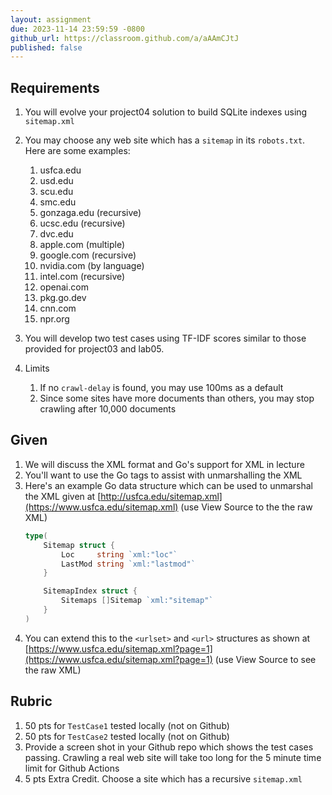 ```yaml
---
layout: assignment
due: 2023-11-14 23:59:59 -0800
github_url: https://classroom.github.com/a/aAAmCJtJ
published: false
---
```


## Requirements

1. You will evolve your project04 solution to build SQLite indexes using `sitemap.xml`
1. You may choose any web site which has a `sitemap` in its `robots.txt`. Here are some examples:
    1. usfca.edu
    1. usd.edu
    1. scu.edu
    1. smc.edu
    1. gonzaga.edu (recursive)
    1. ucsc.edu (recursive)
    1. dvc.edu
    1. apple.com (multiple)
    1. google.com (recursive)
    1. nvidia.com (by language)
    1. intel.com (recursive)
    1. openai.com
    1. pkg.go.dev
    1. cnn.com
    1. npr.org

1. You will develop two test cases using TF-IDF scores similar to those provided for project03 and lab05.
1. Limits
    1. If no `crawl-delay` is found, you may use 100ms as a default
    1. Since some sites have more documents than others, you may stop crawling after 10,000 documents

## Given

1. We will discuss the XML format and Go's support for XML in lecture
1. You'll want to use the Go tags to assist with unmarshalling the XML
1. Here's an example Go data structure which can be used to unmarshal the XML given at [http://usfca.edu/sitemap.xml](https://www.usfca.edu/sitemap.xml) (use View Source to the the raw XML)
    ```go
    type(
    	Sitemap struct {
            Loc     string `xml:"loc"`
            LastMod string `xml:"lastmod"`
        }

        SitemapIndex struct {
            Sitemaps []Sitemap `xml:"sitemap"`
        }
    )
    ```
1. You can extend this to the `<urlset>` and `<url>` structures as shown at [https://www.usfca.edu/sitemap.xml?page=1](https://www.usfca.edu/sitemap.xml?page=1) (use View Source to see the raw XML)

## Rubric

1. 50 pts for `TestCase1` tested locally (not on Github)
1. 50 pts for `TestCase2` tested locally (not on Github)
1. Provide a screen shot in your Github repo which shows the test cases passing. Crawling a real web site will take too long for the 5 minute time limit for Github Actions
1. 5 pts Extra Credit. Choose a site which has a recursive `sitemap.xml`